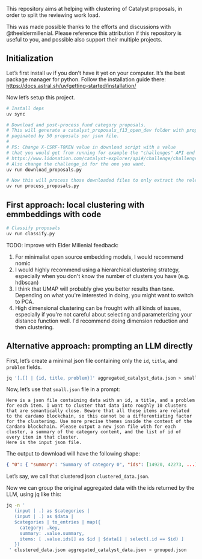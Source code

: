 This repository aims at helping with clustering of Catalyst proposals,
in order to split the reviewing work load.

This was made possible thanks to the efforts and discussions with @theeldermillenial.
Please reference this attribution if this repository is useful to you,
and possible also support their multiple projects.


## Initialization

Let’s first install `uv` if you don’t have it yet on your computer.
It’s the best package manager for python.
Follow the installation guide there: https://docs.astral.sh/uv/getting-started/installation/

Now let’s setup this project.

```sh
# Install deps
uv sync

# Download and post-process fund category proposals.
# This will generate a catalyst_proposals_f13_open_dev folder with proposals inside,
# paginated by 50 proposals per json file.
#
# PS: Change X-CSRF-TOKEN value in download script with a value
# that you would get from running for example the "challenges" API end point
# https://www.lidonation.com/catalyst-explorer/api#/challenge/challenges
# Also change the challenge_id for the one you want.
uv run download_proposals.py

# Now this will process those downloaded files to only extract the relevant fields.
uv run process_proposals.py
```

## First approach: local clustering with emmbeddings with code

```sh
# Classify proposals
uv run classify.py
```

TODO: improve with Elder Millenial feedback:

1. For minimalist open source embedding models, I would recommend nomic
2. I would highly recommend using a hierarchical clustering strategy, especially when you don't know the number of clusters you have (e.g. hdbscan)
3. I think that UMAP will probably give you better results than tsne. Depending on what you're interested in doing,  you might want to switch to PCA.
4. High dimensional clustering can be frought with all kinds of issues, especially if you're not careful about selecting and parameterizing your distance function well. I'd recommend doing dimension reduction and then clustering.

## Alternative approach: prompting an LLM directly

First, let’s create a minimal json file containing only the `id`, `title`, and `problem` fields.
```sh
jq '[.[] | {id, title, problem}]' aggregated_catalyst_data.json > small.json
```

Now, let’s use that `small.json` file in a prompt:
```
Here is a json file containing data with an id, a title, and a problem for each item. I want to cluster that data into roughly 10 clusters that are semantically close. Beware that all these items are related to the cardano blockchain, so this cannot be a differentiating factor for the clustering. Use more precise themes inside the context of the Cardano blockchain. Please output a new json file with for each cluster, a summary of the category content, and the list of id of every item in that cluster.
Here is the input json file.
```

The output to download will have the following shape:
```json
{ "0": { "summary": "Summary of category 0", "ids": [14920, 42273, ...] }, "1": { ... } }
```

Let’s say, we call that clustered json `clustered_data.json`.

Now we can group the original aggregated data with the ids returned by the LLM, using jq like this:
```sh
jq -n '
   (input | .) as $categories |
   (input | .) as $data |
   $categories | to_entries | map({
     category: .key,
     summary: .value.summary,
     items: [ .value.ids[] as $id | $data[] | select(.id == $id) ]
   })
 ' clustered_data.json aggregated_catalyst_data.json > grouped.json
```
